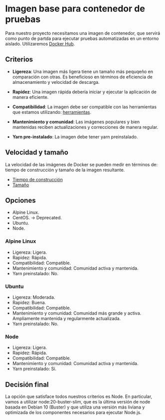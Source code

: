 # Imagen base para contenedor de pruebas
Para nuestro proyecto necesitamos una imagen de contenedor, que servirá como
punto de partda para ejecutar pruebas automatizadas en un entorno aislado.
Utilizaremos [Docker Hub](https://hub.docker.com).

## Criterios
- **Ligereza**: Una imagen más ligera tiene un tamaño más pequqeño en
comparación con otras. Es beneficioso en términos de eficiencia de
almacenamiento y velocidad de descarga.

- **Rapidez**: Una imagen rápida debería iniciar y ejecutar la aplicación de
manera eficiente.

- **Compatibilidad**: La imagen debe ser compatible con las herramientas que
estamos utilizando: [herramientas](./herramientas_test.md).

- **Mantenimiento y comunidad**: Las imágenes populares y bien mantenidas
reciben actualizaciones y correcciones de manera regular.

- **Yarn pre-instalado**: La imagen debe tener yarn preinstalado.

## Velocidad y tamaño
La velocidad de las imágenes de Docker se pueden medir en términos de: tiempo
de construcción y tamaño de la imagen resultante.

- [Tiempo de construcción](../images/build/)
- [Tamaño](../images/tam/)

## Opciones
- Alpine Linux.
- CentOS. -> Deprecated.
- Ubuntu.
- Node.

### Alpine Linux
- Ligereza: Ligera.
- Rapidez: Rápida.
- Compatibilidad: Compatible.
- Mantenimiento y comunidad: Comunidad activa y mantenida.
- Yarn preinstalado: No.

### Ubuntu
- Ligereza: Moderada.
- Rapidez: Buena.
- Compatibilidad: Compatible.
- Mantenimiento y comunidad: Comunidad más grande y activa. Ampliamente
mantenida y regularmente actualizada.
- Yarn preinstalado: No.

### Node
- Ligereza: Ligera.
- Rapidez: Rápida.
- Compatibilidad: Compatible.
- Mantenimiento y comunidad: Comunidad activa y mantenida.
- Yarn preinstalado: Sí.


## Decisión final
La opción que satisface todos nuestros criterios es Node. En particular,
vamos a utilizar node:20-buster-slim, que es la última versión de node basada
en Debian 10 (Buster) y que utiliza una versión más liviana y optimizada de los
componentes necesarios para ejecutar Node.js.